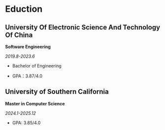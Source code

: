 # Eduction

### 

### 


## University Of Electronic Science And Technology Of China
**Software Engineering**

*2019.8-2023.6*

- Bachelor of Engineering

- GPA：3.87/4.0 


## University of Southern California
**Master in Computer Science**

*2024.1-2025.12*

- GPA: 3.85/4.0





